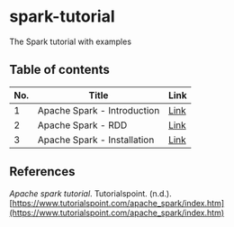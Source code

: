 # spark-tutorial

The Spark tutorial with examples

## Table of contents

|No.|Title|Link|
|---|---|---|
|1|Apache Spark - Introduction|[Link](/tutorialspoint/1_Introduction.md)|
|2|Apache Spark - RDD|[Link](/tutorialspoint/2_RDD.md)|
|3|Apache Spark - Installation|[Link](/tutorialspoint/3_Installation.md)|

## References

*Apache spark tutorial*. Tutorialspoint. (n.d.). [https://www.tutorialspoint.com/apache_spark/index.htm](https://www.tutorialspoint.com/apache_spark/index.htm)

